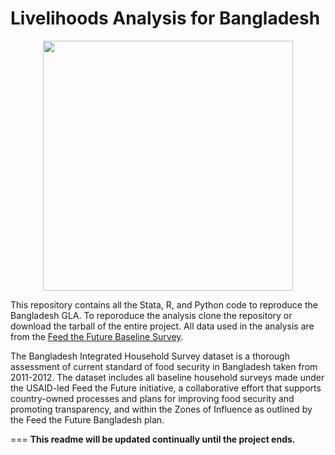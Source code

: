 
Livelihoods Analysis for Bangladesh   
===
<p align="center">
  <img src="http://www.feedthefuture.gov/sites/default/files/countries/images/Bangladesh%20country%20map.jpg" width="400px" height="400px" /> 
</p>
 
This repository contains all the Stata, R, and Python code to reproduce the Bangladesh GLA. To reporoduce the analysis clone the repository or download the tarball of the entire project. All data used in the analysis are from the [Feed the Future Baseline Survey][1].  

The Bangladesh Integrated Household Survey dataset is a thorough assessment of current standard of food security in Bangladesh taken from 2011-2012. The dataset includes all baseline household surveys made under the USAID-led Feed the Future initiative, a collaborative effort that supports country-owned processes and plans for improving food security and promoting transparency, and within the Zones of Influence as outlined by the Feed the Future Bangladesh plan.  

===
__This readme will be updated continually until the project ends.__

[1]: http://www.usaid.gov/developer/FTFBangladesh 


